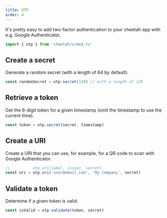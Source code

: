 ```yaml
---
title: OTP
order: 4
---
```


It's pretty easy to add two-factor authentication to your cheetah app with e.g. Google Authenticator.

```ts
import { otp } from 'cheetah/x/mod.ts'
```

## Create a secret

Generate a random secret (with a length of 64 by default).

```ts
const randomSecret = otp.secret(128) // with a length of 128
```

## Retrieve a token

Get the 6-digit token for a given timestamp (omit the timestamp to use the current time).

```ts
const token = otp.secret(secret, timestamp)
```

## Create a URI

Create a URI that you can use, for example, for a QR code to scan with Google Authenticator.

```ts
//          otp.uri(label, issuer, secret)
const uri = otp.uri('user@email.com', 'My Company', secret)
```

## Validate a token

Determine if a given token is valid.

```ts
const isValid = otp.validate(token, secret)
```
